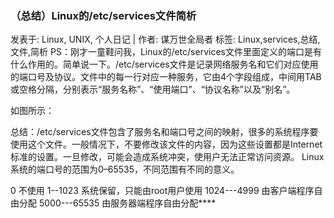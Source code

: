 ### （总结）Linux的/etc/services文件简析
发表于: Linux, UNIX, 个人日记 | 作者: 谋万世全局者
标签: Linux,services,总结,文件,简析
PS：刚才一童鞋问我，Linux的/etc/services文件里面定义的端口是有什么作用的。简单说一下。/etc/services文件是记录网络服务名和它们对应使用的端口号及协议。文件中的每一行对应一种服务，它由4个字段组成，中间用TAB或空格分隔，分别表示“服务名称”、“使用端口”、“协议名称”以及“别名”。

如图所示：



总结：/etc/services文件包含了服务名和端口号之间的映射，很多的系统程序要使用这个文件。一般情况下，不要修改该文件的内容，因为这些设置都是Internet标准的设置。一旦修改，可能会造成系统冲突，使用户无法正常访问资源。
Linux系统的端口号的范围为0–65535，不同范围有不同的意义。

0 不使用
1--1023 系统保留，只能由root用户使用
1024---4999 由客户端程序自由分配
5000---65535 由服务器端程序自由分配****